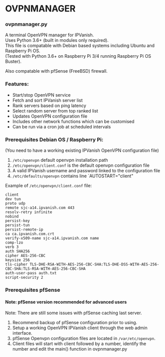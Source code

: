 # OVPNMANAGER
### ovpnmanager.py
A terminal OpenVPN manager for IPVanish.  
Uses Python 3.6+ (built in modules only required).  
This file is compatable with Debian based systems including Ubuntu and Raspberry Pi OS.  
(Tested with Python 3.6+ on Raspberry Pi 3/4 running Raspberry Pi OS Buster). 

Also compatable with pfSense (FreeBSD) firewall.

### Features:
- Start/stop OpenVPN service
- Fetch and sort IPVanish server list
- Rank servers based on ping latency
- Select random server from top ranked list
- Updates OpenVPN configuration file
- Includes other network functions which can be customised
- Can be run via a cron job at scheduled intervals

### Prerequisites Debian OS / Raspberry Pi:  
(You need to have a working existing IPVanish OpenVPN configuration file)
1. `/etc/openvpn` default openvpn installation path
2. `/etc/openvpn/client.conf` is the default openvpn configuration file
3. A valid IPVanish username and password linked to the configuration file
4. `/etc/defaults/openvpn` contains line `AUTOSTART="client"

Example of `/etc/openvpn/client.conf` file:

```
client
dev tun
proto udp
remote sjc-a14.ipvanish.com 443
resolv-retry infinite
nobind
persist-key
persist-tun
persist-remote-ip
ca ca.ipvanish.com.crt
verify-x509-name sjc-a14.ipvanish.com name
comp-lzo
verb 3
auth SHA256
cipher AES-256-CBC
keysize 256
tls-cipher TLS-DHE-RSA-WITH-AES-256-CBC-SHA:TLS-DHE-DSS-WITH-AES-256-CBC-SHA:TLS-RSA-WITH-AES-256-CBC-SHA
auth-user-pass auth.txt
script-security 2
```

### Prerequisites pfSense
#### Note: pfSense version recommended for advanced users
Note: There are still some issues with pfSense caching last server.  
1. Recommend backup of pfSense configuration prior to using.  
2. Setup a working OpenVPN IPVanish client through the web admin interface.
3. pfSense Openvpn configuration files are located in `/var/etc/openvpn`.
4. Client files will start with client followed by a number, identify the number and edit the main() function in ovpnmanager.py
